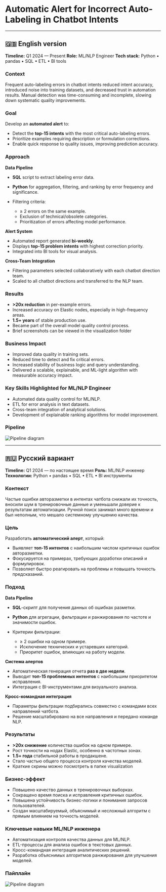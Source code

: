 # Automatic Alert for Incorrect Auto-Labeling in Chatbot Intents

---

## 🇬🇧 English version

**Timeline:** Q1 2024 — Present
**Role:** ML/NLP Engineer
**Tech stack:** Python • pandas • SQL • ETL • BI tools

### Context

Frequent auto-labeling errors in chatbot intents reduced intent accuracy, introduced noise into training datasets, and decreased trust in automation results. Manual detection was time-consuming and incomplete, slowing down systematic quality improvements.

### Goal

Develop an **automated alert** to:

* Detect the **top-15 intents** with the most critical auto-labeling errors.
* Prioritize examples requiring description or formulation corrections.
* Enable quick response to quality issues, improving prediction accuracy.

### Approach

**Data Pipeline**

* **SQL** script to extract labeling error data.
* **Python** for aggregation, filtering, and ranking by error frequency and significance.
* Filtering criteria:

  * ≥ 2 errors on the same example.
  * Exclusion of technical/obsolete categories.
  * Prioritization of errors affecting model performance.

**Alert System**

* Automated report generated **bi-weekly**.
* Displays **top-15 problem intents** with highest correction priority.
* Integrated into BI tools for visual analysis.

**Cross-Team Integration**

* Filtering parameters selected collaboratively with each chatbot direction team.
* Scaled to all chatbot directions and transferred to the NLP team.

### Results

* **>20x reduction** in per-example errors.
* Increased accuracy on Elastic nodes, especially in high-frequency areas.
* **1.5+ years** of stable production use.
* Became part of the overall model quality control process.
* Brief screenshots can be viewed in the visualization folder

### Business Impact

* Improved data quality in training sets.
* Reduced time to detect and fix critical errors.
* Increased stability of business logic and query understanding.
* Delivered a scalable, explainable, and ML-light algorithm with measurable accuracy impact.

### Key Skills Highlighted for ML/NLP Engineer

* Automated data quality control for ML/NLP.
* ETL for error analysis in text datasets.
* Cross-team integration of analytical solutions.
* Development of explainable ranking algorithms for model improvement.

### Pipeline

![Pipeline diagram](assets/pipeline_gb_version.png)

---

## 🇷🇺 Русский вариант

**Timeline:** Q1 2024 — по настоящее время
**Роль:** ML/NLP инженер
**Технологии:** Python • pandas • SQL • ETL • BI инструменты

### Контекст

Частые ошибки авторазметки в интентах чатбота снижали их точность, вносили шум в тренировочные данные и уменьшали доверие к результатам автоматизации. Ручной поиск занимал много времени и был неполным, что мешало системному улучшению качества.

### Цель

Разработать **автоматический алерт**, который:

* Выявляет **топ-15 интентов** с наибольшим числом критичных ошибок авторазметки.
* Фокусируется на примерах, требующих доработки описаний и формулировок.
* Позволяет быстро реагировать на проблемы и повышать точность предсказаний.

### Подход

**Data Pipeline**

* **SQL**-скрипт для получения данных об ошибках разметки.
* **Python** для агрегации, фильтрации и ранжирования по частоте и значимости ошибок.
* Критерии фильтрации:

  * ≥ 2 ошибки на одном примере.
  * Исключение технических и устаревших категорий.
  * Приоритет ошибок, влияющих на работу модели.

**Система алертов**

* Автоматическая генерация отчета **раз в две недели**.
* Выводит **топ-15 проблемных интентов** с наибольшим приоритетом исправления.
* Интеграция с BI-инструментами для визуального анализа.

**Кросс-командная интеграция**

* Параметры фильтрации подбирались совместно с командами всех направлений чатбота.
* Решение масштабировано на все направления и передано команде NLP.

### Результаты

* **>20x снижение** количества ошибок на одном примере.
* Рост точности на нодах Elastic, особенно в частотных зонах.
* **1.5+ года** стабильной работы в продакшене.
* Стало частью общего процесса контроля качества моделей.
* Краткие скрины можно посмотреть в папке visualization

### Бизнес-эффект

* Повышено качество данных в тренировочных выборках.
* Сокращено время поиска и исправления критичных ошибок.
* Повышена устойчивость бизнес-логики и понимания запросов пользователей.
* Создан масштабируемый, объяснимый и несложный алгоритм с прямым влиянием на точность моделей.

### Ключевые навыки ML/NLP инженера

* Автоматизация контроля качества данных для ML/NLP.
* ETL-процессы для анализа ошибок в текстовых данных.
* Кросс-командная интеграция аналитических решений.
* Разработка объяснимых алгоритмов ранжирования для улучшения моделей.

### Пайплайн

![Pipeline diagram](assets/pipeline_ru_version.png)
